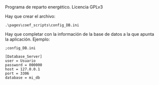 Programa de reparto energético. Licencia GPLv3

Hay que crear el archivo:

    .\pages\coef_scripts\config_DB.ini

Hay que completar con la información de la base de datos a la que apunta la aplicación. Ejemplo:

    ;config_DB.ini

    [Database_Server]
    user = Usuario
    password = 000000
    host = 127.0.0.1
    port = 3306
    database = mi_db